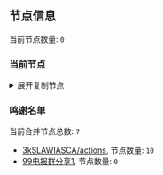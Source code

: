 
## 节点信息
当前节点数量: `0`
### 当前节点
<details>
  <summary>展开复制节点</summary>

    

</details>

### 鸣谢名单
当前合并节点总数: `7`
- [3kSLAWIASCA/actions](https://github.com/kSLAWIASCA/actions), 节点数量: `10`
- [99电报群分享1](https://github.com/cdddbc/getAirport), 节点数量: `0`


